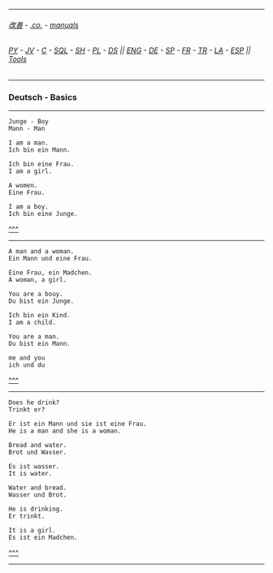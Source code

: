
---

###### [改善](https://github.com/ttltrk/0C/blob/master/README.MD) - [.co.](https://github.com/ttltrk/PRG/blob/master/CODING.MD) - [manuals](https://github.com/ttltrk/PRG/blob/master/MAN.MD)

###### [PY](https://github.com/ttltrk/PRG/blob/master/PY/DOC/PYF/PYF.MD) - [JV](https://github.com/ttltrk/PRG/blob/master/JAVA/JAVA.MD) - [C](https://github.com/ttltrk/PRG/blob/master/C/C.MD) - [SQL](https://github.com/ttltrk/DB/blob/master/SQL/DOC/OSM/OSQLM/SQLM/SQLM.MD) - [SH](https://github.com/ttltrk/ELSE/blob/master/M/UX/UX.MD) - [PL](https://github.com/ttltrk/PRG/blob/master/PERL/PL.MD) - [DS](https://github.com/ttltrk/ELSE/blob/master/DATA/DS/DS.MD) || [ENG](https://github.com/ttltrk/ELSE/blob/master/LAN/ENG/LE.MD) - [DE](https://github.com/ttltrk/ELSE/blob/master/LAN/GER/DUO_GER.MD) - [SP](https://github.com/ttltrk/ELSE/blob/master/LAN/SP/SP.MD) - [FR](https://github.com/ttltrk/ELSE/blob/master/LAN/FR/FR.MD) - [TR](https://github.com/ttltrk/ELSE/blob/master/LAN/TR/TR.MD) - [LA](https://github.com/ttltrk/ELSE/blob/master/LAN/LATIN/LATIN.MD) - [ESP](https://github.com/ttltrk/ELSE/blob/master/LAN/ESP/ESP.MD) || [Tools](https://github.com/ttltrk/ELSE/blob/master/M/TOOLS/TOOLS.MD)

---

<h3 id='^'>Deutsch - Basics</h3>

---

```
Junge - Boy
Mann - Man

I am a man.
Ich bin ein Mann.

Ich bin eine Frau.
I am a girl.

A women.
Eine Frau.

I am a boy.
Ich bin eine Junge.
```

<a href='#^'>^^^</a>

---

```
A man and a woman.
Ein Mann und eine Frau.

Eine Frau, ein Madchen.
A woman, a girl.

You are a bouy.
Du bist ein Junge.

Ich bin ein Kind.
I am a child.

You are a man.
Du bist ein Mann.

me and you
ich und du
```

<a href='#^'>^^^</a>

---

```
Does he drink?
Trinkt er?

Er ist ein Mann und sie ist eine Frau.
He is a man and she is a woman.

Bread and water.
Brot und Wasser.

Es ist wasser.
It is water.

Water and bread.
Wasser und Brot.

He is drinking.
Er trinkt.

It is a girl.
Es ist ein Madchen.
```

<a href='#^'>^^^</a>

---
